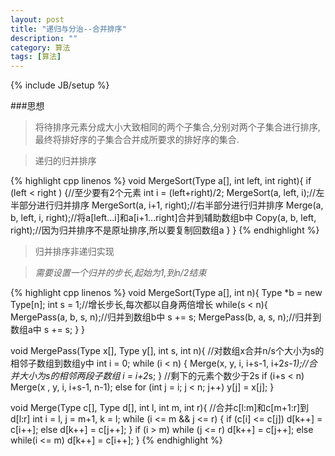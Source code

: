 ```yaml
---
layout: post
title: "递归与分治--合并排序"
description: ""
category: 算法
tags: [算法]
---
```

{% include JB/setup %}

###思想

>将待排序元素分成大小大致相同的两个子集合,分别对两个子集合进行排序,最终将排好序的子集合合并成所要求的排好序的集合.

>递归的归并排序

<!--more-->
{% highlight cpp linenos %}
void MergeSort(Type a[], int left, int right){
    if (left < right ) {//至少要有2个元素
        int i = (left+right)/2;
        MergeSort(a, left, i);//左半部分进行归并排序
        MergeSort(a, i+1, right);//右半部分进行归并排序
        Merge(a, b, left, i, right);//将a[left...i]和a[i+1...right]合并到辅助数组b中
        Copy(a, b, left, right);//因为归并排序不是原址排序,所以要复制回数组a
    }
}
{% endhighlight %}

>归并排序非递归实现

>*需要设置一个归并的步长,起始为1,到n/2结束*

{% highlight cpp linenos %}
void MergeSort(Type a[], int n){
    Type *b = new Type[n];
    int s = 1;//增长步长,每次都以自身两倍增长
    while(s < n){
        MergePass(a, b, s, n);//归并到数组b中
        s += s;
        MergePass(b, a, s, n);//归并到数组a中
        s += s;
    }
}

void MergePass(Type x[], Type y[], int s, int n){
    //对数组x合并n/s个大小为s的相邻子数组到数组y中
    int i = 0;
    while (i < n) {
        Merge(x, y, i, i+s-1, i+2*s-1);//合并大小为s的相邻两段子数组
        i = i+2*s;
    }
    //剩下的元素个数少于2s
    if (i+s < n) Merge(x , y, i, i+s-1, n-1);
    else for (int j = i; j < n; j++) y[j] = x[j];
}

void Merge(Type c[], Type d[], int l, int m, int r){
    //合并c[l:m]和c[m+1:r]到d[l:r]
    int i = l, j = m+1, k = l;
    while (i <= m && j <= r) {
        if (c[i] <= c[j]) d[k++] = c[i++];
        else d[k++] = c[j++];
    }
    if (i > m) while (j <= r) d[k++] = c[j++];
    else while(i <= m) d[k++] = c[i++];
}
{% endhighlight %}